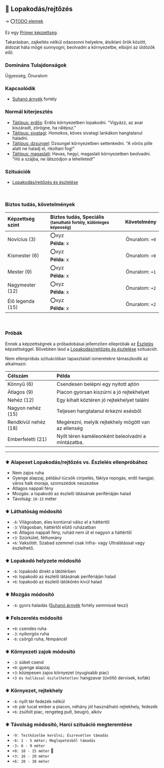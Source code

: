 ## 🔵 Lopakodás/rejtőzés

→ ⭕[TODO elemek](https://github.com/kaktusztea/km100/wiki/TODO.ISSUE.kepzettsegek#lopakod%C3%A1srejt%C5%91z%C3%A9s)

Ez egy [Primer képzettség](../015_primer_szekunder_ismeretek.md).

Takarásban, zajkeltés nélkül odaosonni helyekre, átsiklani őrök között, áldozat háta mögé sunnyogni, beolvadni a környezetbe, elbújni az üldözők elől.

### Domináns Tulajdonságok

Ügyesség, Önuralom

### Kapcsolódik

- [Suhanó árnyék](../fortelyok.altalanos/suhano_arnyek.md) fortély

### Normál kiterjesztés

- [Tájtípus: erdős](../fortelyok.szabad/tajtipus_erdos.md): Erdős környezetben lopakodni. "Vigyázz, az avar kiszáradt, zörögne, ha rálépsz."
- [Tájtípus: sivatagi](../fortelyok.szabad/tajtipus_sivatagi.md): Homokos, köves sivatagi lankákon hangtalanul haladni.
- [Tájtípus: dzsungel](../fortelyok.szabad/tajtipus_dzsungel.md): Dzsungel környezetben settenkedni. "A vörös pille alatt ne haladj el, rikoltani fog!"
- [Tájtípus: magaslati](../fortelyok.szabad/tajtipus_magaslati.md): Havas, hegyi, magaslati környezetben beolvadni. "Hó a szájba, ne látszódjon a lehelleted!"

### Szituációk

- [Lopakodás/rejtőzés és észlelése](../szituaciok/lopakodas_rejtozes_es_eszlelese.md)

<br />

### Biztos tudás, követelmények

| Képzettség szint | Biztos tudás, Speciális <br /><sub>(tanulható fortély, különleges  képesség)</sub> |  Követelmény   |
| :--------------- | :--------------------------------------------------------------------------------- | :------------: |
| Novícius (3)     | ⭕xyz <br /> **Példa**: x                                                           | Önuralom: `+0` |
| Kismester (6)    | ⭕xyz <br /> **Példa**: x                                                           | Önuralom: `+0` |
| Mester (9)       | ⭕xyz <br /> **Példa**: x                                                           | Önuralom: `+1` |
| Nagymester (12)  | ⭕xyz <br /> **Példa**: x                                                           | Önuralom: `+2` |
| Élő legenda (15) | ⭕xyz <br /> **Példa**: x                                                           | Önuralom: `+2` |

<br />

### Próbák

Ennek a képzettségnek a próbadobásai jellemzően ellepróbák az [Észlelés](eszleles.md) képzettséggel. Bővebben lásd a [Lopakodás/rejtőzés és észlelése](../szituaciok/lopakodas_rejtozes_es_eszlelese.md) szituációt.

Nem ellenpróbás szituációban tapasztalati ismeretekre támaszkodik az alkalmazó:

| Célszám              | Példa                                               |
| :------------------- | :-------------------------------------------------- |
| Könnyű       (6)     | Csendesen belépni egy nyitott ajtón                 |
| Átlagos      (9)     | Piacon gyorsan kiszúrni a jó rejtekhelyet           |
| Nehéz        (12)    | Egy kihalt köztéren jó rejtekhelyet találni         |
| Nagyon nehéz (15)    | Teljesen hangtalanul érkezni esésből                |
| Rendkívül nehéz (18) | Megérezni, melyik rejtekhely mögött van az ellenség |
| Emberfeletti (21)    | Nyílt téren kaméleonként beleolvadni a mintázatba.  |

---
### ⚜️ Alapeset Lopakodás/rejtőzés vs. Észlelés ellenpróbához

- Nem zajos ruha
- Gyenge alapzaj, például tücsök ciripelés, fáklya ropogás, erdő hangjai; város halk moraja, szomszédok neszezése
- Átlagos nappali fény
- Mozgás: a lopakodó az észlelő látásának perifériáján halad
- Távolság: `10-15` méter

### ⚜️ Láthatóság módosító

- `-6`: Világosban, éles kontúrral válsz el a háttértől
- `-3`: Világosban, háttértől elütő ruházatban
- `+0`: Átlagos nappali fény, ruhád nem üt el nagyon a háttértől
- `+3`: Szürkület, félhomány
- `+6`: Vaksötét. Szabad szemmel csak Infra- vagy Ultralátással vagy észlelhető.

### ⚜️ Lopakodó helyzete módosító

- `-6`: lopakodó direkt a látótérben
- `+0`: lopakodó az észlelő látásának perifériáján halad
- `+6`: lopakodó az észlelő látókörén kívül halad

### ⚜️ Mozgás módosító

- `-6`: gyors haladás ([Suhanó árnyék](../fortelyok.altalanos/suhano_arnyek.md) fortély semmissé teszi)

### ⚜️ Felszerelés módosító

- `+0`: csendes ruha
- `-3`: nyikorgós ruha
- `-6`: csörgő ruha, fémpáncél

### ⚜️ Környezeti zajok módosító

- `-3`: süket csend
- `+0`: gyenge alapzaj
- `+3`: közepesen zajos környezet (nyugisabb piac)
- `+3 és hallással észlelhetetlen`: hangzavar (üvöltő dervisek, kofák)


### ⚜️ Környezet, rejtekhely

- `-6`: nyílt tér fedezék nélkül
- `+0`: pár tucat ember a piacon, néhány jól használható rejtekhely, fedezék
- `+6`: zsúfolt piac, rengeteg pult, beugró, alkóv

### ⚜️ Távolság módosító, Harci szituáció megteremtése

- `-9: Testközelbe kerülni; Észrevétlen támadás`
- `-6: 1 - 5 méter; Meglepetésből támadás`
- `-3: 6 - 9 méter`
- `+0: 10 - 15 méter` 🔆
- `+3: 16 - 20 méter`
- `+6: 20 - 30 méter`

